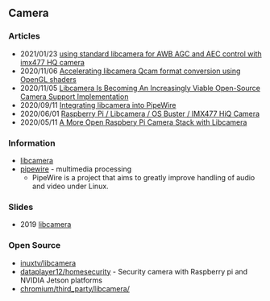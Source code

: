 ## Camera


### Articles
- 2021/01/23 [using standard libcamera for AWB AGC and AEC control with imx477 HQ camera](https://www.arducam.com/forums/topic/using-standard-libcamera-for-awb-agc-and-aec-control-with-imx477-hq-camera/)
- 2020/11/06 [Accelerating libcamera Qcam format conversion using OpenGL shaders](https://www.linaro.org/blog/accelerating-libcamera-qcam-format-conversion-using-opengl-shaders/)
- 2020/11/05 [Libcamera Is Becoming An Increasingly Viable Open-Source Camera Support Implementation](https://www.phoronix.com/scan.php?page=news_item&px=Libcamera-ELC-E-2019)
- 2020/09/11 [Integrating libcamera into PipeWire](https://www.collabora.com/news-and-blog/blog/2020/09/11/integrating-libcamera-into-pipewire/)
- 2020/06/01 [Raspberry Pi / Libcamera / OS Buster / IMX477 HiQ Camera](https://forum.openframeworks.cc/t/raspberry-pi-libcamera-os-buster-imx477-hiq-camera/35803)
- 2020/05/11 [A More Open Raspbery Pi Camera Stack with Libcamera](https://hackaday.com/2020/05/11/a-more-open-raspberry-pi-camera-stack-with-libcamera/)


### Information
- [libcamera](https://libcamera.org/) 
- [pipewire](https://pipewire.org/) - multimedia processing
    - PipeWire is a project that aims to greatly improve handling of audio and video under Linux.


### Slides
- 2019 [libcamera](https://static.sched.com/hosted_files/osseu19/21/libcamera.pdf)


### Open Source
- [inuxtv/libcamera](https://git.linuxtv.org/libcamera.git/)
- [dataplayer12/homesecurity](https://github.com/dataplayer12/homesecurity) - Security camera with Raspberry pi and NVIDIA Jetson platforms
- [chromium/third_party/libcamera/](https://chromium.googlesource.com/chromiumos/third_party/libcamera/)

